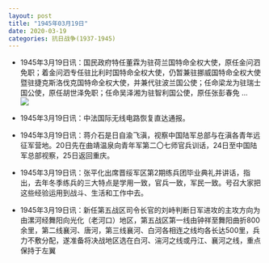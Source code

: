 ```yaml
---
layout: post
title: "1945年03月19日"
date: 2020-03-19
categories: 抗日战争(1937-1945)
---
```


<meta name="referrer" content="no-referrer" />

- 1945年3月19日讯：国民政府特任董霖为驻荷兰国特命全权大使，原任金问泗免职；着金问泗专任驻比利时国特命全权大使，仍暂兼驻挪威国特命全权大使暨驻捷克斯洛伐克国特命全权大使，并兼代驻波兰国公使；任命梁龙为驻瑞士国公使，原任胡世泽免职；任命吴泽湘为驻智利国公使，原任张彭春免 ... <br/><img src="https://wx1.sinaimg.cn/large/aca367d8ly1gczhlo3ibbj20c809074b.jpg" />

- 1945年3月19日讯：中法国际无线电路恢复直达通报。 

- 1945年3月19日讯：蒋介石是日自渝飞滇，视察中国陆军总部与在滇各青年远征军营地。20日先在曲靖温泉向青年军第二〇七师官兵训话，24日至中国陆军总部视察，25日返回重庆。 

- 1945年3月19日讯：张平化出席晋绥军区第2期练兵团毕业典礼并讲话，指出，去年冬季练兵的三大特点是学用一致，官兵一致，军民一致。号召大家把这些经验运用到战斗、生活和工作中去。 

- 1945年3月19日讯：新任第五战区司令长官的刘峙判断日军进攻的主攻方向为由漯河经舞阳向光化（老河口）地区，第五战区第一线由钟祥至舞阳曲折800余里，第二线襄河、唐河，第三线襄河、白河各相连之线均各长达500里，兵力不敷分配，遂准备将决战地区选在白河、湍河之线或丹江、襄河之线，重点保持于左翼 

